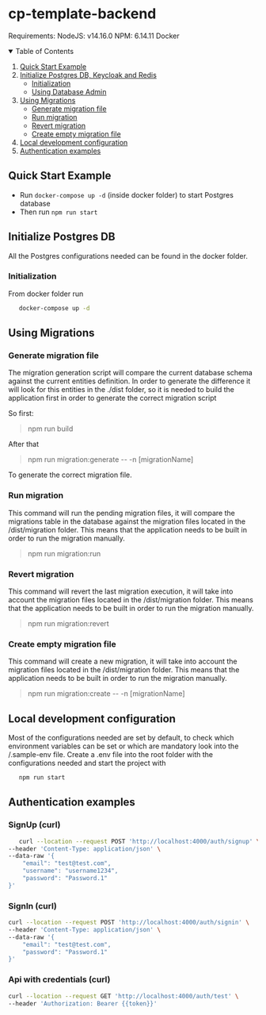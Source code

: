 # cp-template-backend

Requirements:
NodeJS: v14.16.0
NPM: 6.14.11
Docker

<!-- TABLE OF CONTENTS -->
<details open="open">
  <summary>Table of Contents</summary>
  <ol>
    <li>
      <a href="#quick-start-example">Quick Start Example</a>
    </li>
    <li>
      <a href="#initialize-postgres-db">Initialize Postgres DB, Keycloak and Redis</a>
      <ul>
        <li><a href="#initialization">Initialization</a></li>
        <li><a href="#using-database-admin">Using Database Admin</a></li>
      </ul>
    </li>
    <li>
      <a href="#using-migrations">Using Migrations</a>
      <ul>
        <li><a href="#generate-migration-file">Generate migration file</a></li>
        <li><a href="#run-migration">Run migration</a></li>
        <li><a href="#revert-migration">Revert migration</a></li>
        <li><a href="#create-empty-migration-file">Create empty migration file</a></li>
      </ul>
    </li>
    <li><a href="#local-development-configuration">Local development configuration</a></li>
    <li><a href="#authentication-examples">Authentication examples</a></li>
</ol>
</details>

## Quick Start Example

- Run `docker-compose up -d` (inside docker folder) to start Postgres database
- Then run `npm run start`

## Initialize Postgres DB

All the Postgres configurations needed can be found in the docker folder.

### Initialization

From docker folder run

```sh
   docker-compose up -d
```

## Using Migrations

### Generate migration file

The migration generation script will compare the current database schema against the current entities definition.
In order to generate the difference it will look for this entities in the ./dist folder, so it is needed to
build the application first in order to generate the correct migration script

So first:

> npm run build

After that

> npm run migration:generate -- -n [migrationName]

To generate the correct migration file.

### Run migration

This command will run the pending migration files, it will compare the migrations table in the database against the
migration files located in the /dist/migration folder. This means that the application needs to be built in order to
run the migration manually.

> npm run migration:run

### Revert migration

This command will revert the last migration execution, it will take into account the migration files located in the /dist/migration folder. This means that the application needs to be built in order to run the migration manually.

> npm run migration:revert

### Create empty migration file

This command will create a new migration, it will take into account the migration files located in the /dist/migration folder. This means that the application needs to be built in order to run the migration manually.

> npm run migration:create -- -n [migrationName]

## Local development configuration

Most of the configurations needed are set by default, to check which environment variables can be set or which are
mandatory look into the /.sample-env file. Create a .env file into the root folder with the configurations needed
and start the project with

```sh
   npm run start
```

## Authentication examples

### SignUp (curl)

```sh
   curl --location --request POST 'http://localhost:4000/auth/signup' \
--header 'Content-Type: application/json' \
--data-raw '{
    "email": "test@test.com",
    "username": "username1234",
    "password": "Password.1"
}'
```

### SignIn (curl)

```sh
curl --location --request POST 'http://localhost:4000/auth/signin' \
--header 'Content-Type: application/json' \
--data-raw '{
    "email": "test@test.com",
    "password": "Password.1"
}'
```

### Api with credentials (curl)

```sh
curl --location --request GET 'http://localhost:4000/auth/test' \
--header 'Authorization: Bearer {{token}}'
```
